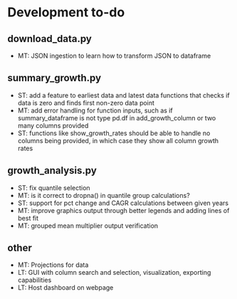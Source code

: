 # Development to-do

## download_data.py
- MT: JSON ingestion to learn how to transform JSON to dataframe

## summary_growth.py
- ST: add a feature to earliest data and latest data functions that checks if data is zero and finds first non-zero data point
- MT: add error handling for function inputs, such as if summary_dataframe is not type pd.df in add_growth_column or two many columns provided
- ST: functions like show_growth_rates should be able to handle no columns being provided, in which case they show all column growth rates

## growth_analysis.py
- ST: fix quantile selection
- MT: is it correct to dropna() in quantile group calculations?
- ST: support for pct change and CAGR calculations between given years
- MT: improve graphics output through better legends and adding lines of best fit
- MT: grouped mean multiplier output verification 


## other
- MT: Projections for data
- LT: GUI with column search and selection, visualization, exporting capabilities
- LT: Host dashboard on webpage 
